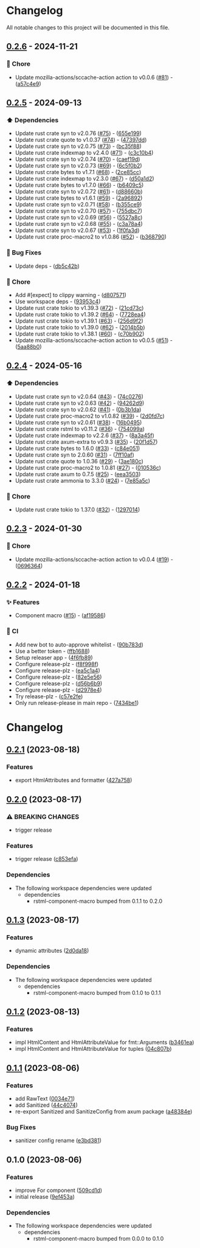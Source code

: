 # Changelog

All notable changes to this project will be documented in this file.

## [0.2.6](https://github.com/YoloDev/rstml-component/compare/0.2.5..0.2.6) - 2024-11-21

### 🔨 Chore

- Update mozilla-actions/sccache-action action to v0.0.6 ([#81](https://github.com/YoloDev/rstml-component/pull/81)) - ([a57c4e9](https://github.com/YoloDev/rstml-component/commit/a57c4e99b20373ff15f2667774829822b1d08e32))

## [0.2.5](https://github.com/YoloDev/rstml-component/compare/0.2.4..0.2.5) - 2024-09-13

### ⬆️ Dependencies

- Update rust crate syn to v2.0.76 ([#75](https://github.com/YoloDev/rstml-component/pull/75)) - ([655e199](https://github.com/YoloDev/rstml-component/commit/655e19960110c7ed7f2f077920b86dba43d04c9b))
- Update rust crate quote to v1.0.37 ([#74](https://github.com/YoloDev/rstml-component/pull/74)) - ([47397dd](https://github.com/YoloDev/rstml-component/commit/47397dd1606b1f621cd85672fed5c586cf71b741))
- Update rust crate syn to v2.0.75 ([#73](https://github.com/YoloDev/rstml-component/pull/73)) - ([bc35f88](https://github.com/YoloDev/rstml-component/commit/bc35f8842fdfe29471f06cf2a19e99650fc1a434))
- Update rust crate indexmap to v2.4.0 ([#71](https://github.com/YoloDev/rstml-component/pull/71)) - ([c3c10b4](https://github.com/YoloDev/rstml-component/commit/c3c10b47ad90d28bf0fe975d66f0a531153be948))
- Update rust crate syn to v2.0.74 ([#70](https://github.com/YoloDev/rstml-component/pull/70)) - ([caef19d](https://github.com/YoloDev/rstml-component/commit/caef19d8bed10dc59c6d57d9577b2f3140ae2f89))
- Update rust crate syn to v2.0.73 ([#69](https://github.com/YoloDev/rstml-component/pull/69)) - ([6c5f0b2](https://github.com/YoloDev/rstml-component/commit/6c5f0b2afd0114e09ecd445d0ba7260c7cf9288b))
- Update rust crate bytes to v1.7.1 ([#68](https://github.com/YoloDev/rstml-component/pull/68)) - ([2ce85cc](https://github.com/YoloDev/rstml-component/commit/2ce85cc840740453d42b280321cb99cca1562351))
- Update rust crate indexmap to v2.3.0 ([#67](https://github.com/YoloDev/rstml-component/pull/67)) - ([d50a1d2](https://github.com/YoloDev/rstml-component/commit/d50a1d27ff86622809def469840cb46551b67353))
- Update rust crate bytes to v1.7.0 ([#66](https://github.com/YoloDev/rstml-component/pull/66)) - ([b6409c5](https://github.com/YoloDev/rstml-component/commit/b6409c5c38f82be727d0eacdd70534aab919d334))
- Update rust crate syn to v2.0.72 ([#61](https://github.com/YoloDev/rstml-component/pull/61)) - ([d88660b](https://github.com/YoloDev/rstml-component/commit/d88660be09d85e1367e2b28ecbe7227ede3a601d))
- Update rust crate bytes to v1.6.1 ([#59](https://github.com/YoloDev/rstml-component/pull/59)) - ([2a96892](https://github.com/YoloDev/rstml-component/commit/2a968927d6ac48554a371a83dac952d139c0122b))
- Update rust crate syn to v2.0.71 ([#58](https://github.com/YoloDev/rstml-component/pull/58)) - ([b355ce9](https://github.com/YoloDev/rstml-component/commit/b355ce936c973607eba35191b79524b1c50249f0))
- Update rust crate syn to v2.0.70 ([#57](https://github.com/YoloDev/rstml-component/pull/57)) - ([755dbc7](https://github.com/YoloDev/rstml-component/commit/755dbc7dd67c29a179b0a49d8a778e1f2ffa31c7))
- Update rust crate syn to v2.0.69 ([#56](https://github.com/YoloDev/rstml-component/pull/56)) - ([5527a8c](https://github.com/YoloDev/rstml-component/commit/5527a8ccb9787d29e28eab234a2b5ada81cdab00))
- Update rust crate syn to v2.0.68 ([#55](https://github.com/YoloDev/rstml-component/pull/55)) - ([c3a78a4](https://github.com/YoloDev/rstml-component/commit/c3a78a450d272c7e2bed9bbb37b115de366a792d))
- Update rust crate syn to v2.0.67 ([#53](https://github.com/YoloDev/rstml-component/pull/53)) - ([1f0fa3d](https://github.com/YoloDev/rstml-component/commit/1f0fa3de185d65fbb40c3398f1233631038c1409))
- Update rust crate proc-macro2 to v1.0.86 ([#52](https://github.com/YoloDev/rstml-component/pull/52)) - ([b368790](https://github.com/YoloDev/rstml-component/commit/b368790443ecab4de1023ddf76746aefd212e7e3))

### 🐛 Bug Fixes

- Update deps - ([db5c42b](https://github.com/YoloDev/rstml-component/commit/db5c42b7eefbebe50c1d22d7266ee4db95cd46e8))

### 🔨 Chore

- Add #[expect] to clippy warning - ([d807571](https://github.com/YoloDev/rstml-component/commit/d8075710e2e769a222361d3ad26d532c4188b4c9))
- Use workspace deps - ([93953c4](https://github.com/YoloDev/rstml-component/commit/93953c43c0057d3f9907e92c91d86106cebd678e))
- Update rust crate tokio to v1.39.3 ([#72](https://github.com/YoloDev/rstml-component/pull/72)) - ([21cd73c](https://github.com/YoloDev/rstml-component/commit/21cd73cc8f4d42f1dc096c7c964f71e7a3ea5aa2))
- Update rust crate tokio to v1.39.2 ([#64](https://github.com/YoloDev/rstml-component/pull/64)) - ([7728ea4](https://github.com/YoloDev/rstml-component/commit/7728ea4fd35190a8ce44d5a020a4ab6df8610059))
- Update rust crate tokio to v1.39.1 ([#63](https://github.com/YoloDev/rstml-component/pull/63)) - ([256d9f2](https://github.com/YoloDev/rstml-component/commit/256d9f23204dc890e2bd7648b8c93b42400f7dc2))
- Update rust crate tokio to v1.39.0 ([#62](https://github.com/YoloDev/rstml-component/pull/62)) - ([2014b5b](https://github.com/YoloDev/rstml-component/commit/2014b5b929b4166a7664f280e713a2fc2f8d8b95))
- Update rust crate tokio to v1.38.1 ([#60](https://github.com/YoloDev/rstml-component/pull/60)) - ([c70b902](https://github.com/YoloDev/rstml-component/commit/c70b902f543d6f5eb4206d14ed1d0396099e2f04))
- Update mozilla-actions/sccache-action action to v0.0.5 ([#51](https://github.com/YoloDev/rstml-component/pull/51)) - ([5aa88b0](https://github.com/YoloDev/rstml-component/commit/5aa88b06a879d5515c77147367dcc5e47ee5fec0))

## [0.2.4](https://github.com/YoloDev/rstml-component/compare/0.2.3..0.2.4) - 2024-05-16

### ⬆️ Dependencies

- Update rust crate syn to v2.0.64 ([#43](https://github.com/YoloDev/rstml-component/pull/43)) - ([74c0276](https://github.com/YoloDev/rstml-component/commit/74c0276dcc5de31cae8bc115aef0690338d1daee))
- Update rust crate syn to v2.0.63 ([#42](https://github.com/YoloDev/rstml-component/pull/42)) - ([94262d9](https://github.com/YoloDev/rstml-component/commit/94262d95290aea6fe1906f1a4b8449042d2c1c66))
- Update rust crate syn to v2.0.62 ([#41](https://github.com/YoloDev/rstml-component/pull/41)) - ([0b3b1da](https://github.com/YoloDev/rstml-component/commit/0b3b1daf5f388356471850a529951a45fcc25329))
- Update rust crate proc-macro2 to v1.0.82 ([#39](https://github.com/YoloDev/rstml-component/pull/39)) - ([2d0fd7c](https://github.com/YoloDev/rstml-component/commit/2d0fd7cef81922c6790dc9452fd8e517d515d8ec))
- Update rust crate syn to v2.0.61 ([#38](https://github.com/YoloDev/rstml-component/pull/38)) - ([16b0495](https://github.com/YoloDev/rstml-component/commit/16b04953563c608848be35f56faf59086abf9868))
- Update rust crate rstml to v0.11.2 ([#36](https://github.com/YoloDev/rstml-component/pull/36)) - ([754099a](https://github.com/YoloDev/rstml-component/commit/754099a242c75cd20de45f8817ef4cf63185e425))
- Update rust crate indexmap to v2.2.6 ([#37](https://github.com/YoloDev/rstml-component/pull/37)) - ([8a3a45f](https://github.com/YoloDev/rstml-component/commit/8a3a45f89433f10d6286a13bad3189dc8b0ac0ca))
- Update rust crate axum-extra to v0.9.3 ([#35](https://github.com/YoloDev/rstml-component/pull/35)) - ([20f1d57](https://github.com/YoloDev/rstml-component/commit/20f1d57be3ddc78b6369453291565e77d1b3611c))
- Update rust crate bytes to 1.6.0 ([#33](https://github.com/YoloDev/rstml-component/pull/33)) - ([c84e051](https://github.com/YoloDev/rstml-component/commit/c84e0519fc682e97f35696be69977cd1ef925ba3))
- Update rust crate syn to 2.0.60 ([#31](https://github.com/YoloDev/rstml-component/pull/31)) - ([7ff10af](https://github.com/YoloDev/rstml-component/commit/7ff10af7ffa68927f9480dc6aa2329e7161a5aab))
- Update rust crate quote to 1.0.36 ([#29](https://github.com/YoloDev/rstml-component/pull/29)) - ([3ae180c](https://github.com/YoloDev/rstml-component/commit/3ae180cfc5f1595ec39fea6daaf91f1a3f966b62))
- Update rust crate proc-macro2 to 1.0.81 ([#27](https://github.com/YoloDev/rstml-component/pull/27)) - ([010536c](https://github.com/YoloDev/rstml-component/commit/010536c6aa8ae336d0fdc1c166d2c85f326c859e))
- Update rust crate axum to 0.7.5 ([#25](https://github.com/YoloDev/rstml-component/pull/25)) - ([eea3503](https://github.com/YoloDev/rstml-component/commit/eea35038a8565fa82dd374c6baffc2cfb1da74b6))
- Update rust crate ammonia to 3.3.0 ([#24](https://github.com/YoloDev/rstml-component/pull/24)) - ([7e85a5c](https://github.com/YoloDev/rstml-component/commit/7e85a5c5421693bf04b8c2c4122373f4899aba89))

### 🔨 Chore

- Update rust crate tokio to 1.37.0 ([#32](https://github.com/YoloDev/rstml-component/pull/32)) - ([1297014](https://github.com/YoloDev/rstml-component/commit/1297014a6a013940494c2cda4285a9a8a15f4e0a))

## [0.2.3](https://github.com/YoloDev/rstml-component/compare/0.2.2..0.2.3) - 2024-01-30

### 🔨 Chore

- Update mozilla-actions/sccache-action action to v0.0.4 ([#19](https://github.com/YoloDev/rstml-component/pull/19)) - ([0696364](https://github.com/YoloDev/rstml-component/commit/06963646a1c90ca585a2297c3ba312568aaef6d3))

## [0.2.2](https://github.com/YoloDev/rstml-component/compare/0.2.1..0.2.2) - 2024-01-18

### ✨ Features

- Component macro ([#15](https://github.com/YoloDev/rstml-component/pull/15)) - ([af19586](https://github.com/YoloDev/rstml-component/commit/af19586a86e0e760b0269d130962b72d904d5a75))

### 👷 CI

- Add new bot to auto-approve whitelist - ([90b783d](https://github.com/YoloDev/rstml-component/commit/90b783dd9b8301f0e03dd03f626b919e29efa1a0))
- Use a better token - ([ffb1688](https://github.com/YoloDev/rstml-component/commit/ffb1688c0213bb35b6aa16386cd5b479377ae32c))
- Setup releaser app - ([4f6fb89](https://github.com/YoloDev/rstml-component/commit/4f6fb8912e2509eda9f09b4f33f5dbc4431aede5))
- Configure release-plz - ([f8f998f](https://github.com/YoloDev/rstml-component/commit/f8f998fc3e6c33f1c91c6959a0ccb9626f6924be))
- Configure release-plz - ([ea5c1a4](https://github.com/YoloDev/rstml-component/commit/ea5c1a45bd126551d5f3400ea5c3be75ccf28db4))
- Configure release-plz - ([82e5e56](https://github.com/YoloDev/rstml-component/commit/82e5e56d987b60a52874cf748e6c307d481aeb5a))
- Configure release-plz - ([d56b6b9](https://github.com/YoloDev/rstml-component/commit/d56b6b9794fb2f954844c7ea2337037e5a91bb55))
- Configure release-plz - ([d2978e4](https://github.com/YoloDev/rstml-component/commit/d2978e4421f30165b33d692f286d1de9f84c1b97))
- Try release-plz - ([c57e2fe](https://github.com/YoloDev/rstml-component/commit/c57e2fef2cde98bc244c98661315f7026b7cfb0a))
- Only run release-please in main repo - ([7434be1](https://github.com/YoloDev/rstml-component/commit/7434be1059cf30879ee9c190688f8526b8de7411))

# Changelog

## [0.2.1](https://github.com/YoloDev/rstml-component/compare/rstml-component-v0.2.0...rstml-component-v0.2.1) (2023-08-18)


### Features

* export HtmlAttributes and formatter ([427a758](https://github.com/YoloDev/rstml-component/commit/427a758bb7fc900f7f59fd5c1fc8e241fda45e16))

## [0.2.0](https://github.com/YoloDev/rstml-component/compare/rstml-component-v0.1.3...rstml-component-v0.2.0) (2023-08-17)


### ⚠ BREAKING CHANGES

* trigger release

### Features

* trigger release ([c853efa](https://github.com/YoloDev/rstml-component/commit/c853efa95717807f4a074681db771099d9d6f215))


### Dependencies

* The following workspace dependencies were updated
  * dependencies
    * rstml-component-macro bumped from 0.1.1 to 0.2.0

## [0.1.3](https://github.com/YoloDev/rstml-component/compare/rstml-component-v0.1.2...rstml-component-v0.1.3) (2023-08-17)


### Features

* dynamic attributes ([2d0da18](https://github.com/YoloDev/rstml-component/commit/2d0da18727dc7adf43a8bc21f012853deec242e8))


### Dependencies

* The following workspace dependencies were updated
  * dependencies
    * rstml-component-macro bumped from 0.1.0 to 0.1.1

## [0.1.2](https://github.com/YoloDev/rstml-component/compare/rstml-component-v0.1.1...rstml-component-v0.1.2) (2023-08-13)


### Features

* impl HtmlContent and HtmlAttributeValue for fmt::Arguments ([b3461ea](https://github.com/YoloDev/rstml-component/commit/b3461ea40d91b4e05edea066286cce2c47f74b09))
* impl HtmlContent and HtmlAttributeValue for tuples ([04c807b](https://github.com/YoloDev/rstml-component/commit/04c807b50a0fb0d10e2e9bfdd6645a698ef234f7))

## [0.1.1](https://github.com/YoloDev/rstml-component/compare/rstml-component-v0.1.0...rstml-component-v0.1.1) (2023-08-06)


### Features

* add RawText ([0034e71](https://github.com/YoloDev/rstml-component/commit/0034e716fc0871a689b72b27a03acf88c982a476))
* add Sanitized ([44c4074](https://github.com/YoloDev/rstml-component/commit/44c40747bff46fb37352d83b59704f4ef5c82b41))
* re-export Sanitized and SanitizeConfig from axum package ([a48384e](https://github.com/YoloDev/rstml-component/commit/a48384e3689c1b296906be60ac3f204068214a18))


### Bug Fixes

* sanitizer config rename ([e3bd381](https://github.com/YoloDev/rstml-component/commit/e3bd38199942407a2630dcb38b9b7245be5c4b3f))

## 0.1.0 (2023-08-06)


### Features

* improve For component ([509cd1d](https://github.com/YoloDev/rstml-component/commit/509cd1dad0f277e70c17480486baa70e1085f146))
* initial release ([9ef453a](https://github.com/YoloDev/rstml-component/commit/9ef453a6ec51e1093828cfccd6de43d21da7e9e0))


### Dependencies

* The following workspace dependencies were updated
  * dependencies
    * rstml-component-macro bumped from 0.0.0 to 0.1.0
